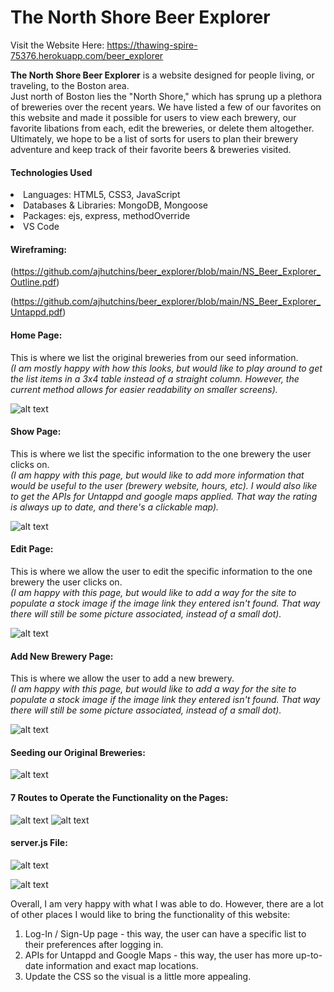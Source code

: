# The North Shore Beer Explorer

Visit the Website Here: https://thawing-spire-75376.herokuapp.com/beer_explorer

<strong>The North Shore Beer Explorer</strong> is a website designed for people living, or traveling, to the Boston area.<br> Just north of Boston lies the "North Shore," which has sprung up a plethora of breweries over the recent years. We have listed a few of our favorites on this website and made it possible for users to view each brewery, our favorite libations from each, edit the breweries, or delete them altogether. Ultimately, we hope to be a list of sorts for users to plan their brewery adventure and keep track of their favorite beers & breweries visited.

<h4>Technologies Used</h4>
<li>Languages: HTML5, CSS3, JavaScript</li>
<li>Databases & Libraries: MongoDB, Mongoose</li>
<li>Packages: ejs, express, methodOverride</li>
<li>VS Code</li>

<h4>Wireframing:</h4>

(https://github.com/ajhutchins/beer_explorer/blob/main/NS_Beer_Explorer_Outline.pdf)

(https://github.com/ajhutchins/beer_explorer/blob/main/NS_Beer_Explorer_Untappd.pdf)

<h4>Home Page:</h4>
This is where we list the original breweries from our seed information.<br>
<em>(I am mostly happy with how this looks, but would like to play around to get the list items in a 3x4 table instead of a straight column. However, the current method allows for easier readability on smaller screens).</em>

![alt text](https://github.com/ajhutchins/beer_explorer/blob/main/Screen%20Shot%202021-03-04%20at%2010.18.44%20AM.png)


<h4>Show Page:</h4>
This is where we list the specific information to the one brewery the user clicks on.<br>
<em>(I am happy with this page, but would like to add more information that would be useful to the user (brewery website, hours, etc). I would also like to get the APIs for Untappd and google maps applied. That way the rating is always up to date, and there's a clickable map).</em>

![alt text](https://github.com/ajhutchins/beer_explorer/blob/main/Screen%20Shot%202021-03-04%20at%2010.19.24%20AM.png)


<h4>Edit Page:</h4>
This is where we allow the user to edit the specific information to the one brewery the user clicks on.<br>
<em>(I am happy with this page, but would like to add a way for the site to populate a stock image if the image link they entered isn't found. That way there will still be some picture associated, instead of a small dot).</em>

![alt text](https://github.com/ajhutchins/beer_explorer/blob/main/Screen%20Shot%202021-03-04%20at%2010.19.35%20AM.png)


<h4>Add New Brewery Page:</h4>
This is where we allow the user to add a new brewery.<br>
<em>(I am happy with this page, but would like to add a way for the site to populate a stock image if the image link they entered isn't found. That way there will still be some picture associated, instead of a small dot).</em>

![alt text](https://github.com/ajhutchins/beer_explorer/blob/main/Screen%20Shot%202021-03-04%20at%2010.19.57%20AM.png)

<h4>Seeding our Original Breweries:</h4>

![alt text](https://github.com/ajhutchins/beer_explorer/blob/main/Screen%20Shot%202021-03-04%20at%2010.20.27%20AM.png)

<h4>7 Routes to Operate the Functionality on the Pages:</h4>

![alt text](https://github.com/ajhutchins/beer_explorer/blob/main/Screen%20Shot%202021-03-04%20at%2010.20.42%20AM.png)
![alt text](https://github.com/ajhutchins/beer_explorer/blob/main/Screen%20Shot%202021-03-04%20at%2010.20.50%20AM.png)

<h4>server.js File:</h4>

![alt text](https://github.com/ajhutchins/beer_explorer/blob/main/Screen%20Shot%202021-03-04%20at%2010.21.10%20AM.png)

![alt text](https://github.com/ajhutchins/beer_explorer/blob/main/Screen%20Shot%202021-03-04%20at%2010.21.21%20AM.png)

Overall, I am very happy with what I was able to do. However, there are a lot of other places I would like to bring the functionality of this website:<br>
1. Log-In / Sign-Up page - this way, the user can have a specific list to their preferences after logging in.
2. APIs for Untappd and Google Maps - this way, the user has more up-to-date information and exact map locations.
3. Update the CSS so the visual is a little more appealing.
